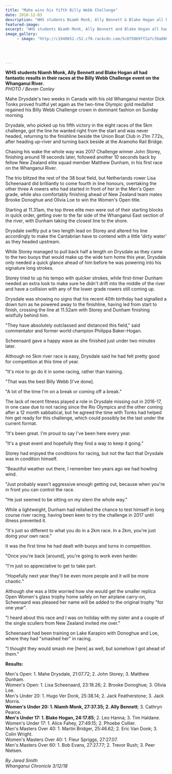 ```yaml
---
title: "Mahe wins his fifth Billy Webb Challenge"
date: 2018-12-03
description: "WHS students Niamh Monk, Ally Bennett & Blake Hogan all had fantastic results at the Billy Webb Challenge event..."
featured-image: 
excerpt: "WHS students Niamh Monk, Ally Bennett and Blake Hogan all had fantastic results in their races at the Billy Webb Challenge event on the Whanganui River."
image_gallery:
     - image: "http://c1940652.r52.cf0.rackcdn.com/5c075069ff2a7c39a8000f88/Billy-Webb-chron-3-dec.jpg"
    
    
    
    
---
```


<p class="element element-paragraph"><strong>WHS students&nbsp;Niamh Monk, Ally Bennett and&nbsp;Blake Hogan all had fantastic&nbsp;results in their races at the Billy Webb Challenge event on the Whanganui River.<br /></strong><em>PHOTO / Bevan Conley</em></p>
<p class="element element-paragraph">Mahe Drysdale's two weeks in Canada with his old Whanganui mentor Dick Tonks proved fruitful yet again as the two-time Olympic gold medallist regained his Billy Webb Challenge crown in dominant fashion on Sunday morning.</p>
<p class="element element-paragraph">Drysdale, who picked up his fifth victory in the eight races of the 5km challenge, got the line he wanted right from the start and was never headed, returning to the finishline beside the Union Boat Club in 21m 7.72s, after heading up-river and turning back beside at the Aramoho Rail Bridge.</p>
<p class="element element-paragraph">Chasing his wake the whole way was 2017 Challenge winner John Storey, finishing around 19 seconds later, followed another 10 seconds back by fellow New Zealand elite squad member Matthew Dunham, in his first race on the Whanganui River.</p>
<p class="element element-paragraph"><span>The trio blitzed the rest of the 38 boat field, but Netherlands rower Lisa Scheenaard did brilliantly to come fourth in line honours, overtaking the other three A rowers who had started in front of her in the Men's Open grade, while also comfortably finishing ahead of New Zealand team mates Brooke Donoghue and Olivia Loe to win the Women's Open title.</span></p>
<p class="element element-paragraph"><span>Starting at 11.31am, the top three elite men were out of their starting blocks in quick order, getting over to the far side of the Whanganui East section of the river, with Dunham taking the closest line to the shore.</span></p>
<p class="element element-paragraph">Drysdale swiftly put a two length lead on Storey and altered his line accordingly to make the Cantabrian have to contend with a little 'dirty water' as they headed upstream.</p>
<p class="element element-paragraph">While Storey managed to pull back half a length on Drysdale as they came to the two buoys that would make up the wide turn home this year, Drysdale only needed a quick glance ahead of him before he was powering into his signature long strokes.</p>
<p class="element element-paragraph">Storey tried to up his tempo with quicker strokes, while first-timer Dunham needed an extra look to make sure he didn't drift into the middle of the river and have a collision with any of the lower grade rowers still coming up.</p>
<p class="element element-paragraph">Drysdale was showing no signs that his recent 40th birthday had signalled a down turn as he powered away to the finishline, having led from start to finish, crossing the line at 11.52am with Storey and Dunham finishing wistfully behind him.</p>
<p class="element element-paragraph">"They have absolutely outclassed and distanced this field," said commentator and former world champion Philippa Baker-Hogan.</p>
<p class="element element-paragraph"><span>Scheenaard gave a happy wave as she finished just under two minutes later.</span></p>
<p class="element element-paragraph">Although no 5km river race is easy, Drysdale said he had felt pretty good for competition at this time of year.</p>
<p class="element element-paragraph">"It's nice to go do it in some racing, rather than training.</p>
<p class="element element-paragraph">"That was the best Billy Webb [I've done].</p>
<p class="element element-paragraph">"A lot of the time I'm on a break or coming off a break."</p>
<p class="element element-paragraph">The lack of recent fitness played a role in Drysdale missing out in 2016-17, in one case due to not racing since the Rio Olympics and the other coming after a 12 month sabbatical, but he agreed the time with Tonks had helped him get ready for this challenge, which could possibly be the last under the current format.</p>
<p class="element element-paragraph">"It's been great. I'm proud to say I've been here every year.</p>
<p class="element element-paragraph">"It's a great event and hopefully they find a way to keep it going."</p>
<p class="element element-paragraph">Storey had enjoyed the conditions for racing, but not the fact that Drysdale was in condition himself.</p>
<p class="element element-paragraph">"Beautiful weather out there, I remember two years ago we had howling wind.</p>
<p class="element element-paragraph">"Just probably wasn't aggressive enough getting out, because when you're in front you can control the race.</p>
<p class="element element-paragraph">"He just seemed to be sitting on my stern the whole way."</p>
<p class="element element-paragraph">While a lightweight, Dunham had relished the chance to test himself in long course river racing, having been keen to try the challenge in 2017 until illness prevented it.</p>
<p class="element element-paragraph">"It's just so different to what you do in a 2km race. In a 2km, you're just doing your own race."</p>
<p class="element element-paragraph">It was the first time he had dealt with buoys and turns in competition.</p>
<p class="element element-paragraph">"Once you're back [around], you're going to work even harder.</p>
<p class="element element-paragraph">"I'm just so appreciative to get to take part.</p>
<p class="element element-paragraph">"Hopefully next year they'll be even more people and it will be more chaotic."</p>
<p class="element element-paragraph">Although she was a little worried how she would get the smaller replica Open Women's glass trophy home safely on her airplane carry-on, Scheenaard was pleased her name will be added to the original trophy "for one year".</p>
<p class="element element-paragraph">"I heard about this race and I was on holiday with my sister and a couple of the single scullers from New Zealand invited me over."</p>
<p class="element element-paragraph">Scheenaard had been training on Lake Karapiro with Donoghue and Loe, where they had "smashed her" in racing.</p>
<p class="element element-paragraph">"I thought they would smash me [here] as well, but somehow I got ahead of them."</p>
<p class="element element-paragraph"><strong>Results:</strong></p>
<p class="element element-paragraph">Men's Open: 1. Mahe Drysdale, 21:07.72; 2. John Storey; 3. Matthew Dunham.<br />Women's Open: 1. Lisa Scheenaard, 23:18.26; 2. Brooke Donoghue; 3. Olivia Loe.<br />Men's Under 20: 1. Hugo Ver Donk, 25:38.14; 2. Jack Featherstone; 3. Jack Morris.<br /><strong>Women's Under 20: 1. Niamh Monk, 27:37.35; 2. Ally Bennett</strong>; 3. Cathryn Pearce.<br /><strong>Men's Under 17: 1. Blake Hogan, 24:17.85</strong>; 2. Leo Hanna; 3. Tim Haldane.<br />Women's Under 17: 1. Alice Fahey, 27:49.15; 2. Phoebe Collier.<br />Men's Masters Over 40: 1. Martin Bridger, 25:46.62; 2. Eric Van Donk; 3. Colin Wright.<br />Women's Masters Over 40: 1. Fleur Spriggs, 27:27.07.<br />Men's Masters Over 60: 1. Bob Evans, 27:27.77; 2. Trevor Rush; 3. Peer Nielsen.</p>
<p class="element element-paragraph"><em>By Jared Smith</em><br /><em>Whanganui Chronicle 3/12/18</em></p>

